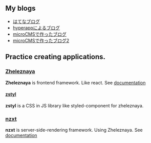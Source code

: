 ## My blogs

* [はてなブログ](https://kojiro-ueda.hatenablog.com/)
* [hyperappによるブログ](https://naoki-tomita.github.io/blog/dist/index.html)
* [microCMSで作ったブログ](https://naoki-tomita.github.io/micro-cms-blog/dist/#/entries)
* [microCMSで作ったブログ2](https://ku-tech.netlify.app/)

## Practice creating applications.
### [Zheleznaya](https://github.com/naoki-tomita/zheleznaya) 
**Zheleznaya** is frontend framework. Like react.
See [documentation](https://zheleznaya.netlify.app/)

#### [zstyl](https://github.com/naoki-tomita/zstyl)
**zstyl** is a CSS in JS library like styled-component for zheleznaya.

### [nzxt](https://github.com/naoki-tomita/nzxt) 
**nzxt** is server-side-rendering framework. Using Zheleznaya.
See [documentation](https://140.83.59.252/)
